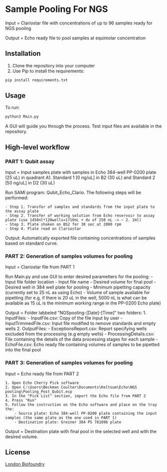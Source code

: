 # Sample Pooling For NGS

Input = Clariostar file with concentrations of up to 96 samples ready for NGS pooling

Output = Echo ready file to pool samples at equimolar concentration 

## Installation 

1. Clone the repository into your computer
2. Use Pip to install the requirements: 

```bash
pip install requirements.txt
```

## Usage

To run: 

```bash
python3 Main.py 
```

A GUI will guide you through the process. Test input files are available in the repository. 

## High-level workflow 

### PART 1: Qubit assay

Input = Input samples plate with samples in Echo 384-well PP-0200 plate (25 uL) in quadrant A1. Standard 1 [0 ng/uL] in B2 (30 uL) and Standard 2 [50 ng/uL] in D2 (30 uL)

Run SAMI program: Qubit_Echo_Clario. The following steps will be performed: 

    - Step 1. Transfer of samples and standards from the input plate to the assay plate 
    - Step 2. Transfer of working solution from Echo reservoir to assay plate (use 1450nl*120wells=1710nL + dv of 250 nL -> ~ 2. 2ml)
    - Step 3. Plate shaken on BS2 for 30 sec at 2000 rpm
    - Step 4. Plate read on Clariostar

Output: Automatically exported file containing concentrations of samples based on standard curve. 

### PART 2: Generation of samples volumes for pooling

Input = Clariostar file from PART 1

Run Main.py and use GUI to enter desired parametters for the pooling:
    - Input file folder location
    - Input file name
    - Desired volume for final pool
    - Desired well in 384 well plate for pooling 
    - Minimum pipetting capacity (currently set to 25 nL as using Echo)
    - Volume of sample available for pipetting  (for e.g, if there is 20 uL in the well, 5000 nL is what can be available as 15 uL is the minimum working range in the PP-0200 Echo plate)

Output = Folder labbeled "NGSpooling-[Date]-[Time]" two folders:
    1. InputFiles:
        - InputFile.csv: Copy of the file input by user
        - InputTrimmedFile.csv: Input file modified to remove standards and empty wells 
    2. OutputFiles:
        - ExceptionsReport.csv: Report specifying wells excluded from the processing (e.g empty wells)
        - ProcessingDetails.csv: File containing the details of the data processing stages for each sample
        - EchoFile.csv: Echo ready file containing volumes of samples to be pipetted into the final pool

### PART 3: Generation of samples volumes for pooling

Input = Echo ready file from PART 2

    1. Open Echo Cherry Pick software
    2. Open C:\Users\Beckman Coulter\Documents\Keltoum\Echo\NGS pooling\Pooling_Post_Qubit.ecp
    3. In the "Pick List" section, import the Echo file from PART 2
    4. Press "Run"
    5. Follow the instruction on the Echo software and place on the tray the:
        - Source plate: Echo 384-well PP-0200 plate containing the input samples (the same plate as the one used in PART 1)
        - Destination plate: Greiner 384 PS 781096 plate

Output = Destination plate with final pool in the selected well and with the desired volume. 

## License

[London Biofoundry](https://www.londonbiofoundry.org/)










